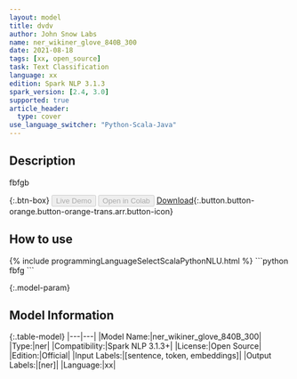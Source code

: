 ```yaml
---
layout: model
title: dvdv
author: John Snow Labs
name: ner_wikiner_glove_840B_300
date: 2021-08-18
tags: [xx, open_source]
task: Text Classification
language: xx
edition: Spark NLP 3.1.3
spark_version: [2.4, 3.0]
supported: true
article_header:
  type: cover
use_language_switcher: "Python-Scala-Java"
---
```


## Description

fbfgb

{:.btn-box}
<button class="button button-orange" disabled>Live Demo</button>
<button class="button button-orange" disabled>Open in Colab</button>
[Download](https://s3.amazonaws.com/undefined/public/models/ner_wikiner_glove_840B_300_xx_3.1.3_2.4_1629261905032.zip){:.button.button-orange.button-orange-trans.arr.button-icon}

## How to use



<div class="tabs-box" markdown="1">
{% include programmingLanguageSelectScalaPythonNLU.html %}
```python
fbfg
```

</div>

{:.model-param}
## Model Information

{:.table-model}
|---|---|
|Model Name:|ner_wikiner_glove_840B_300|
|Type:|ner|
|Compatibility:|Spark NLP 3.1.3+|
|License:|Open Source|
|Edition:|Official|
|Input Labels:|[sentence, token, embeddings]|
|Output Labels:|[ner]|
|Language:|xx|